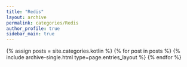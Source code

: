 ```yaml
---
title: "Redis"
layout: archive
permalink: categories/Redis
author_profile: true
sidebar_main: true
---
```


{% assign posts = site.categories.kotlin %}
{% for post in posts %} {% include archive-single.html type=page.entries_layout %} {% endfor %}

